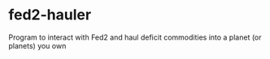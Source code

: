 # fed2-hauler
Program to interact with Fed2 and haul deficit commodities into a planet (or planets) you own
